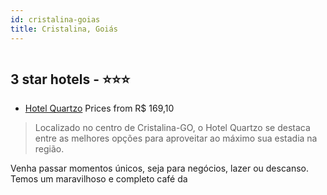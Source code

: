 ```yaml
---
id: cristalina-goias
title: Cristalina, Goiás
---
```


<center><img src="http://media.omnibees.com/Images/13235/Property/684282.jpg" alt="" /></center>


##  3 star hotels - ⭐️⭐️⭐️

-    [Hotel Quartzo](https://www.hurb.com/br/aud/https://www.hurb.com/br/hotels/cristalina/hotel-quartzo-HT-I4TV?cmp=18055) Prices from R$ 169,10
   > Localizado no centro de Cristalina-GO, o Hotel Quartzo se destaca entre as melhores opções para aproveitar ao máximo sua estadia na região.

Venha passar momentos únicos, seja para negócios, lazer ou descanso. Temos um maravilhoso e completo café da 
